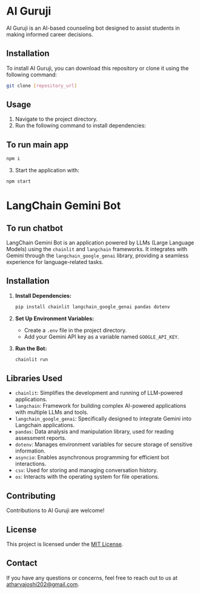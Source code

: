 # AI Guruji

AI Guruji is an AI-based counseling bot designed to assist students in making informed career decisions.

## Installation

To install AI Guruji, you can download this repository or clone it using the following command:

```bash
git clone [repository_url]
```

## Usage

1. Navigate to the project directory.
2. Run the following command to install dependencies:

## To run main app

```bash
npm i
```

3. Start the application with:

```bash
npm start
```

# LangChain Gemini Bot

## To run chatbot

LangChain Gemini Bot is an application powered by LLMs (Large Language Models) using the `chainlit` and `langchain` frameworks. It integrates with Gemini through the `langchain_google_genai` library, providing a seamless experience for language-related tasks.

## Installation

1. **Install Dependencies:**

   ```bash
   pip install chainlit langchain_google_genai pandas dotenv
   ```

2. **Set Up Environment Variables:**

   - Create a `.env` file in the project directory.
   - Add your Gemini API key as a variable named `GOOGLE_API_KEY`.

3. **Run the Bot:**

   ```bash
   chainlit run
   ```

## Libraries Used

- `chainlit`: Simplifies the development and running of LLM-powered applications.
- `langchain`: Framework for building complex AI-powered applications with multiple LLMs and tools.
- `langchain_google_genai`: Specifically designed to integrate Gemini into Langchain applications.
- `pandas`: Data analysis and manipulation library, used for reading assessment reports.
- `dotenv`: Manages environment variables for secure storage of sensitive information.
- `asyncio`: Enables asynchronous programming for efficient bot interactions.
- `csv`: Used for storing and managing conversation history.
- `os`: Interacts with the operating system for file operations.

## Contributing

Contributions to AI Guruji are welcome!

## License

This project is licensed under the [MIT License](LICENSE).

## Contact

If you have any questions or concerns, feel free to reach out to us at [atharvajoshi202@gmail.com](mailto:atharvajoshi202@gmail.com).
